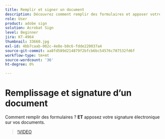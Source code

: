 ```yaml
---
title: Remplir et signer un document
description: Découvrez comment remplir des formulaires et apposer votre signature électronique sur des documents
role: User
product: adobe sign
solution: Acrobat Sign
level: Beginner
jira: KT-4964
thumbnail: 33660.jpg
exl-id: 4bb7caab-002c-4e8e-b0c6-fdde220037a4
source-git-commit: aa8fd589d214879f2bfcb6bc54576c707532fd6f
workflow-type: tm+mt
source-wordcount: '36'
ht-degree: 0%

---
```


# Remplissage et signature d’un document

Comment remplir des formulaires ? **ET** apposez votre signature électronique sur vos documents.

>[!VIDEO](https://video.tv.adobe.com/v/33660?quality=12&learn=on&hidetitle=true)
